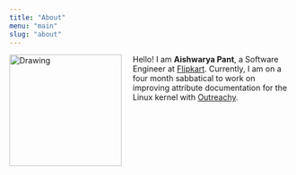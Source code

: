 ```yaml
---
title: "About"
menu: "main"
slug: "about"
---
```


<style>
.left {
   float: left;
   padding: 0 20px 20px 0;
}
ul{list-style-position:inside;}
</style>

<p>
<img src="/images/img2.jpeg" alt="Drawing" style="width: 200px;" class="left"/>

Hello! I am <b>Aishwarya Pant</b>, a Software Engineer at <a href="https://flipkart.com">Flipkart</a>.
Currently, I am on a four month sabbatical to work on improving attribute
documentation for the Linux kernel with <a href="https://www.outreachy.org/alums/">Outreachy</a>.
</p>
